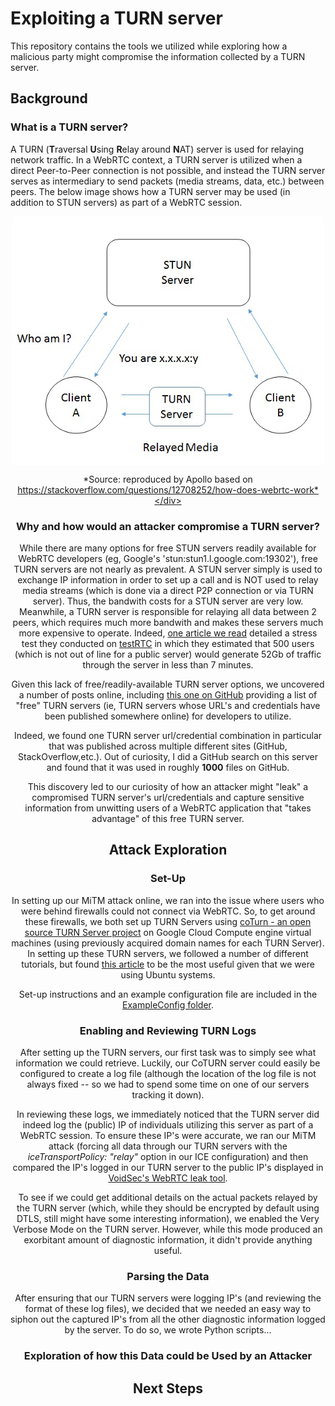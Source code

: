 # Exploiting a TURN server
This repository contains the tools we utilized while exploring how a malicious party might compromise the information collected by a TURN server.

## Background

### What is a TURN server?

A TURN (**T**raversal **U**sing **R**elay around **N**AT) server is used for relaying network traffic. In a WebRTC context, a TURN server is utilized when a direct Peer-to-Peer connection is not possible, and instead the TURN server serves as intermediary to send packets (media streams, data, etc.) between peers. The below image shows how a TURN server may be used (in addition to STUN servers) as part of a WebRTC session.

<div align="center"><a href="url"><img src="https://github.com/whunt1965/WEBRTC-CYBERSEC/blob/main/turn.jpg" align="center"></a>
  
  *Source: reproduced by Apollo based on https://stackoverflow.com/questions/12708252/how-does-webrtc-work*</div>
  
### Why and how would an attacker compromise a TURN server?
While there are many options for free STUN servers readily available for WebRTC developers (eg, Google's 'stun:stun1.l.google.com:19302'), free TURN servers are not nearly as prevalent. A STUN server simply is used to exchange IP information in order to set up a call and is NOT used to relay media streams (which is done via a direct P2P connection or via TURN server). Thus, the bandwith costs for a STUN server are very low. Meanwhile, a TURN server is responsible for relaying all data between 2 peers, which requires much more bandwith and makes these servers much more expensive to operate. Indeed, [one article we read](https://bloggeek.me/google-free-turn-server/) detailed a stress test they conducted on [testRTC](https://testrtc.com) in which they estimated that 500 users (which is not out of line for a public server) would generate 52Gb of traffic through the server in less than 7 minutes. 

Given this lack of free/readily-available TURN server options, we uncovered a number of posts online, including [this one on GitHub](https://gist.github.com/sagivo/3a4b2f2c7ac6e1b5267c2f1f59ac6c6b) providing a list of "free" TURN servers (ie, TURN servers whose URL's and credentials have been published somewhere online) for developers to utilize. 

Indeed, we found one TURN server url/credential combination in particular that was published across multiple different sites (GitHub, StackOverflow,etc.). Out of curiosity, I did a GitHub search on this server and found that it was used in roughly **1000** files on GitHub.

This discovery led to our curiosity of how an attacker might "leak" a compromised TURN server's url/credentials and capture sensitive information from unwitting users of a WebRTC application that "takes advantage" of this free TURN server.

## Attack Exploration

### Set-Up
In setting up our MiTM attack online, we ran into the issue where users who were behind firewalls could not connect via WebRTC. So, to get around these firewalls, we both set up TURN Servers using [coTurn - an open source TURN Server project](https://github.com/coturn/coturn) on Google Cloud Compute engine virtual machines (using previously acquired domain names for each TURN Server). In setting up these TURN servers, we followed a number of different tutorials, but found [this article](https://ourcodeworld.com/articles/read/1175/how-to-create-and-configure-your-own-stun-turn-server-with-coturn-in-ubuntu-18-04) to be the most useful given that we were using Ubuntu systems.

Set-up instructions and an example configuration file are included in the [ExampleConfig folder](https://github.com/whunt1965/WEBRTC-CYBERSEC/tree/main/TurnExploits/ExampleConfig).

### Enabling and Reviewing TURN Logs
After setting up the TURN servers, our first task was to simply see what information we could retrieve. Luckily, our CoTURN server could easily be configured to create a log file (although the location of the log file is not always fixed -- so we had to spend some time on one of our servers tracking it down). 

In reviewing these logs, we immediately noticed that the TURN server did indeed log the (public) IP of individuals utilizing this server as part of a WebRTC session. To ensure these IP's were accurate, we ran our MiTM attack (forcing all data through our TURN servers with the *iceTransportPolicy: "relay"* option in our ICE configuration) and then compared the IP's logged in our TURN server to the public IP's displayed in [VoidSec's WebRTC leak tool](https://ip.voidsec.com). 

To see if we could get additional details on the actual packets relayed by the TURN server (which, while they should be encrypted by default using DTLS, still might have some interesting information), we enabled the Very Verbose Mode on the TURN server. However, while this mode produced an exorbitant amount of diagnostic information, it didn't provide anything useful.

### Parsing the Data
After ensuring that our TURN servers were logging IP's (and reviewing the format of these log files), we decided that we needed an easy way to siphon out the captured IP's from all the other diagnostic information logged by the server. To do so, we wrote Python scripts...

### Exploration of how this Data could be Used by an Attacker


## Next Steps 
